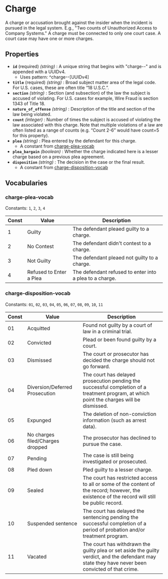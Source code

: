 # Charge

A charge or accusation brought against the insider when the incident is pursued in the legal system. E.g., "Two counts of Unauthorized Access to Company Systems." A charge must be connected to only one court case. A court case may have one or more charges.

## Properties

- **`id`** (required) *(string)* : A unique string that begins with "charge--" and is appended with a UUIDv4.
  - Uses pattern: ^charge--[UUIDv4]
- **`title`** (required) *(string)* : Broad subject matter area of the legal code. For U.S. cases, these are often title “18 U.S.C.”.
- **`section`** *(string)* : Section (and subsection) of the law the subject is accused of violating. For U.S. cases for example, Wire Fraud is section 1343 of Title 18.
- **`nature_of_offense`** *(string)* : Description of the title and section of the law being violated.
- **`count`** *(integer)* : Number of times the subject is accused of violating the law associated with this charge. Note that multiple violations of a law are often listed as a range of counts (e.g. “Count 2-6” would have count=5 for this property).
- **`plea`** *(string)* : Plea entered by the defendant for this charge.
	- A constant from [charge-plea-vocab](#charge-plea-vocab)
- **`plea_bargain`** *(boolean)* : Whether the charge indicated here is a lesser charge based on a previous plea agreement.
- **`disposition`** *(string)* : The decision in the case or the final result.
	- A constant from [charge-disposition-vocab](#charge-disposition-vocab)

## Vocabularies

### charge-plea-vocab

Constants: `1`, `2`, `3`, `4`

| Const | Value | Description |
| --- | --- | --- |
| 1 | Guilty | The defendant pleaed guilty to a charge.|
| 2 | No Contest | The defendant didn't contest to a charge.|
| 3 | Not Guilty | The defendant pleaed not guilty to a charge.|
| 4 | Refused to Enter a Plea | The defendant refused to enter into a plea to a charge.|

### charge-disposition-vocab

Constants: `01`, `02`, `03`, `04`, `05`, `06`, `07`, `08`, `09`, `10`, `11`

| Const | Value | Description |
| --- | --- | --- |
| 01 | Acquitted | Found not guilty by a court of law in a criminal trial.|
| 02 | Convicted | Plead or been found guilty by a court.|
| 03 | Dismissed | The court or prosecutor has decided the charge should not go forward.|
| 04 | Diversion/Deferred Prosecution | The court has delayed prosecution pending the successful completion of a treatment program, at which point the charges will be dismissed.|
| 05 | Expunged | The deletion of non-conviction information (such as arrest data).|
| 06 | No charges filed/Charges dropped | The prosecutor has declined to pursue the case.|
| 07 | Pending | The case is still being investigated or prosecuted.|
| 08 | Pled down | Pled guilty to a lesser charge.|
| 09 | Sealed | The court has restricted access to all or some of the content of the record; however, the existence of the record will still be public record.|
| 10 | Suspended sentence | The court has delayed the sentencing pending the successful completion of a period of probation and/or treatment program.|
| 11 | Vacated | The court has withdrawn the guilty plea or set aside the guilty verdict, and the defendant may state they have never been convicted of that crime.|
